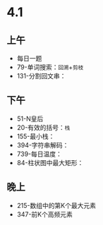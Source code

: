 # 4.1

## 上午

- 每日一题
- 79-单词搜索：`回溯`+`剪枝`
- 131-分割回文串：

## 下午

- 51-N皇后
- 20-有效的括号：`栈`
- 155-最小栈：
- 394-字符串解码：
- 739-每日温度：
- 84-柱状图中最大矩形：

##  晚上

- 215-数组中的第K个最大元素
- 347-前K个高频元素